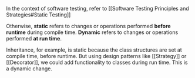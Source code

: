In the context of software testing, refer to [[Software Testing Principles and Strategies#Static Testing]]

Otherwise, __static__ refers to changes or operations performed __before runtime__ during compile time.
__Dynamic__ refers to changes or operations performed __at run time__. 

Inheritance, for example, is static because the class structures are set at compile time, before runtime. But using design patterns like [[Strategy]] or [[Decorator]], we could add functionality to classes during run time. This is a dynamic change.
